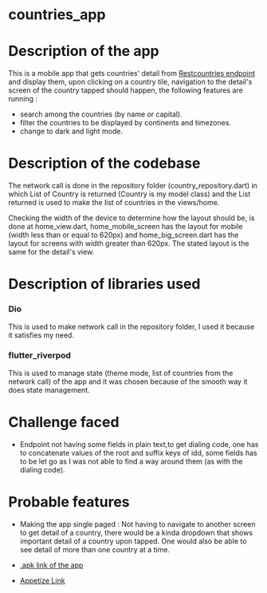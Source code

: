 # countries_app

# Description of the app
This is a mobile app that gets countries' detail from [Restcountries endpoint](https://restcountries.com/v3.1/all) and display them, upon clicking on a country tile, navigation to the detail's screen of the country tapped should happen, the following features are running :
- search among the countries (by name or capital).
- filter the countries to be displayed by continents and timezones.
- change to dark and light mode.

# Description of the codebase
The network call is done in the repository folder (country_repository.dart) in which List of Country is returned (Country is my model class) and the List returned is used to make the list of countries in the views/home.

Checking the width of the device to determine how the layout should be, is done at home_view.dart, home_mobile_screen has the layout for mobile (width less than or equal to 620px) and home_big_screen.dart has the layout for screens with width greater than 620px. The stated layout is the same for the detail's view.

# Description of libraries used
### Dio
This is used to make network call in the repository folder, I used it because it satisfies my need.
### flutter_riverpod
This is used to manage state (theme mode, list of countries from the network call) of the app and it was chosen because of the smooth way it does state management.

# Challenge faced
- Endpoint not having some fields in plain text,to get dialing code, one has to concatenate values of the root and suffix keys of idd, some fields has to be let go as I was not able to find a way around them (as with the dialing code).

# Probable features
- Making the app single paged : Not having to navigate to another screen to get detail of a country, there would be a kinda dropdown that shows important detail of a country upon tapped. One would also be able to see detail of more than one country at a time.

- [.apk link of the app](https://drive.google.com/file/d/1Yj2IZzfbVuK_WwUhqQVs_gCnFHNSaBim/view?usp=drivesdk)

- [Appetize Link](https://appetize.io/app/2tylw3nqsawbau4vj2lzouoluq)

